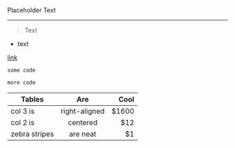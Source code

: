 Placeholder Text

***
> Text
* text

[link](https://github.com/Purhan/wiki-sphinx/wiki/Placeholder-Page)

`some code`

```
more code
```

| Tables        | Are           | Cool  |
| ------------- |:-------------:| -----:|
| col 3 is      | right-aligned | $1600 |
| col 2 is      | centered      |   $12 |
| zebra stripes | are neat      |    $1 |